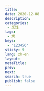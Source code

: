 ```yaml
---
title: 
date: 2020-12-08
description: 
categories:
 - 烹饪
tags:
 - 烤
keys:
 - '123456'
sticky: 9
lang: zh-en
layout: 
metaTitle: 
prev: 
next: 
search: true
publish: false
---
```


